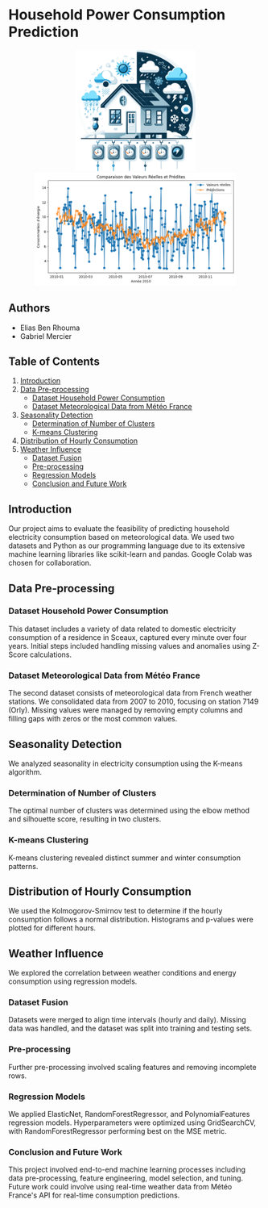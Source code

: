 # Household Power Consumption Prediction

<p align="center">
  <img src="images/intro.png" alt="Image 1" width="240"/>
  <img src="images/elasticnet.png" alt="Image 2" width="400"/>
</p>

## Authors
- Elias Ben Rhouma
- Gabriel Mercier

## Table of Contents
1. [Introduction](#introduction)
2. [Data Pre-processing](#data-pre-processing)
   - [Dataset Household Power Consumption](#dataset-household-power-consumption)
   - [Dataset Meteorological Data from Météo France](#dataset-meteorological-data-from-météo-france)
3. [Seasonality Detection](#seasonality-detection)
   - [Determination of Number of Clusters](#determination-of-number-of-clusters)
   - [K-means Clustering](#k-means-clustering)
4. [Distribution of Hourly Consumption](#distribution-of-hourly-consumption)
5. [Weather Influence](#weather-influence)
   - [Dataset Fusion](#dataset-fusion)
   - [Pre-processing](#pre-processing)
   - [Regression Models](#regression-models)
   - [Conclusion and Future Work](#conclusion-and-future-work)

## Introduction
Our project aims to evaluate the feasibility of predicting household electricity consumption based on meteorological data. We used two datasets and Python as our programming language due to its extensive machine learning libraries like scikit-learn and pandas. Google Colab was chosen for collaboration.

## Data Pre-processing

### Dataset Household Power Consumption
This dataset includes a variety of data related to domestic electricity consumption of a residence in Sceaux, captured every minute over four years. Initial steps included handling missing values and anomalies using Z-Score calculations.

### Dataset Meteorological Data from Météo France
The second dataset consists of meteorological data from French weather stations. We consolidated data from 2007 to 2010, focusing on station 7149 (Orly). Missing values were managed by removing empty columns and filling gaps with zeros or the most common values.

## Seasonality Detection
We analyzed seasonality in electricity consumption using the K-means algorithm.

### Determination of Number of Clusters
The optimal number of clusters was determined using the elbow method and silhouette score, resulting in two clusters.

### K-means Clustering
K-means clustering revealed distinct summer and winter consumption patterns.

## Distribution of Hourly Consumption
We used the Kolmogorov-Smirnov test to determine if the hourly consumption follows a normal distribution. Histograms and p-values were plotted for different hours.

## Weather Influence
We explored the correlation between weather conditions and energy consumption using regression models.

### Dataset Fusion
Datasets were merged to align time intervals (hourly and daily). Missing data was handled, and the dataset was split into training and testing sets.

### Pre-processing
Further pre-processing involved scaling features and removing incomplete rows.

### Regression Models
We applied ElasticNet, RandomForestRegressor, and PolynomialFeatures regression models. Hyperparameters were optimized using GridSearchCV, with RandomForestRegressor performing best on the MSE metric.

### Conclusion and Future Work
This project involved end-to-end machine learning processes including data pre-processing, feature engineering, model selection, and tuning. Future work could involve using real-time weather data from Météo France's API for real-time consumption predictions.


